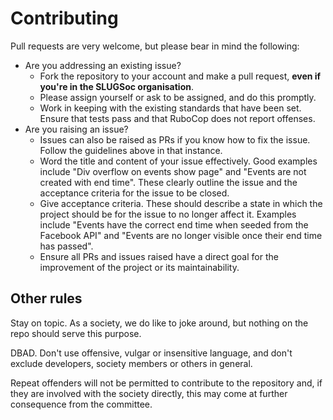 # Contributing

Pull requests are very welcome, but please bear in mind the following:

- Are you addressing an existing issue? 
  - Fork the repository to your account and make a pull request, **even if you're in the SLUGSoc organisation**.
  - Please assign yourself or ask to be assigned, and do this promptly.
  - Work in keeping with the existing standards that have been set. Ensure that tests pass and that RuboCop does not report offenses.
- Are you raising an issue?
  - Issues can also be raised as PRs if you know how to fix the issue. Follow the guidelines above in that instance.
  - Word the title and content of your issue effectively. Good examples include "Div overflow on events show page" and "Events are not created with end time". These clearly outline the issue and the acceptance criteria for the issue to be closed.
  - Give acceptance criteria. These should describe a state in which the project should be for the issue to no longer affect it. Examples include "Events have the correct end time when seeded from the Facebook API" and "Events are no longer visible once their end time has passed".
  - Ensure all PRs and issues raised have a direct goal for the improvement of the project or its maintainability.

## Other rules

Stay on topic. As a society, we do like to joke around, but nothing on the repo should serve this purpose. 

DBAD. Don't use offensive, vulgar or insensitive language, and don't exclude developers, society members or others in general.

Repeat offenders will not be permitted to contribute to the repository and, if they are involved with the society directly, this may come at further consequence from the committee.
